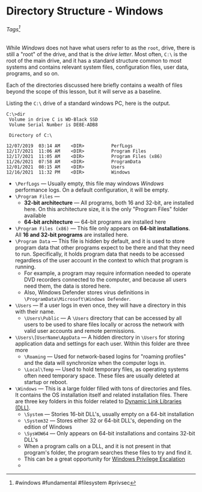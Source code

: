 # Directory Structure - Windows
###### Tags[^1] 

While *Windows* does not have what users refer to as the `root`, drive, there is still a "root" of the drive, and that is the *drive letter*. Most often, `C:\` is the root of the main drive, and it has a standard structure common to most systems and contains relevant system files, configuration files, user data, programs, and so on. 

Each of the directories discussed here briefly contains a wealth of files beyond the scope of this lesson, but it will serve as a baseline. 

Listing the `C:\` drive of a standard windows PC, here is the output. 

```
C:\>dir
 Volume in drive C is WD-Black SSD
 Volume Serial Number is DE8E-ADB8

 Directory of C:\

12/07/2019  03:14 AM    <DIR>          PerfLogs
12/17/2021  11:06 AM    <DIR>          Program Files
12/17/2021  11:05 AM    <DIR>          Program Files (x86)
11/26/2021  07:58 AM    <DIR>          ProgramData
12/01/2021  08:15 AM    <DIR>          Users
12/16/2021  11:32 PM    <DIR>          Windows
```
- `\PerfLogs` &mdash; Usually empty, this file may windows *Windows* performance logs. On a default configuration, it will be empty. 
- `\Program Files` &mdash;
	- **32-bit architecture** &mdash; All programs, both 16 and 32-bit, are installed here. On this architecture size, it is the only "Program Files" folder available
	- **64-bit architecture** &mdash; 64-bit programs are installed here
-   `\Program Files (x86)` &mdash; This file only appears on **64-bit installations**. All **16 and 32-bit programs** are installed here. 
- `\Program Data` &mdash; This file is hidden by default, and it is used to store program data that other programs expect to be there and that they need to run. Specifically, it holds program data that needs to be accessed regardless of the user account in the context to which that program is running. 
	- For example, a program may require information needed to operate DVD recorders connected to the computer, and because all users need them, the data is stored here. 
	- Also, Windows Defender stores virus definitions in `\ProgramData\Microsoft\Windows Defender`.
- `\Users` &mdash; If a user logs in even once, they will have a directory in this with their name.
	- `\Users\Public` &mdash; A `\Users` directory that can be accessed by all users to be used to share files locally or across the network with valid user accounts and remote permissions. 
- `\Users\[UserName\AppData` &mdash; A hidden directory in `\Users` for storing application data and settings for each user. Within this folder are three more
	- `\Roaming`  &mdash; Used for network-based logins for "roaming profiles" and the data will synchronize when the computer logs in.  
	- `\Local\Temp` &mdash; Used to hold temporary files, as operating systems often need temporary space. These files are usually deleted at startup or reboot. 
- `\Windows` &mdash; This is a large folder filled with tons of directories and files. It contains the OS installation itself and related installation files. There are three key folders in this folder related to [Dynamic Link Libraries (DLL)](../Concepts/Windows/Dynamic%20Link%20Library%20(DLL).md). 
	- `\System` &mdash; Stories 16-bit DLL's, usually empty on a 64-bit installation
	- `\System32` &mdash; Stores either 32 or 64-bit DLL's, depending on the edition of Windows
	- `\SysWOW64` &mdash; Only appears on 64-bit installations and contains 32-bit DLL's
	- When a program calls on a DLL, and it is not present in that program's folder, the program searches these files to try and find it. 
	- This can be a great opportunity for [Windows Privilege Escalation](../Vulnerabilities/Privilege%20Escalation%20(privsec).md#Windows)
	- 
[^1]: #windows #fundamental #filesystem #privsec 